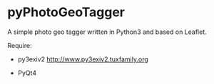 pyPhotoGeoTagger
================

A simple photo geo tagger written in Python3 and based on Leaflet.

Require:

* py3exiv2
http://www.py3exiv2.tuxfamily.org

* PyQt4


